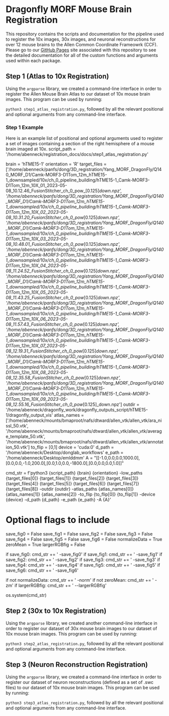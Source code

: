 # Dragonfly MORF Mouse Brain Registration

This repository contains the scripts and documentation for the pipeline used to register the 10x images, 30x images, and neuronal reconstructions for over 12 mouse brains to the Allen Common Coordinate Frameowrk (CCF). Please go to our [GitHub Pages](https://twardlab.github.io/registration_docs/) site associated with this repository to see the detailed documentation for all of the custom functions and arguments used within each package.

## Step 1 (Atlas to 10x Registration)
Using the `argparse` library, we created a command-line interface in order to register the Allen Mouse Brain Atlas to our dataset of 10x mouse brain images. This program can be used by running:

`python3 step1_atlas_registration.py`, followed by all the relevant positional and optional arguments from any command-line interface.

### Step 1 Example
Here is an example list of positional and optional arguments used to register a set of images containing a section of the right hemisphere of a mouse brain imaged at 10x.
  script_path = '/home/abenneck/registration_docs/docs/step1_atlas_registration.py'
  
  brain = 'hTME15-1'
  orientation = 'R'
  target_files = ['/home/abenneck/panfs/dong/3D_registration/Yang_MORF_DragonFly/Q140_MORF_D1/Camk-MORF3-D1Tom_12m_hTME15-1_downsampled/10x/ch_0_pipeline_building/hTME15-1_Camk-MORF3-D1Tom_12m_10X_01_2023-05-08_10.12.46_FusionStitcher_ch_0_pow_[0.125]_down.npz', '/home/abenneck/panfs/dong/3D_registration/Yang_MORF_DragonFly/Q140_MORF_D1/Camk-MORF3-D1Tom_12m_hTME15-1_downsampled/10x/ch_0_pipeline_building/hTME15-1_Camk-MORF3-D1Tom_12m_10X_02_2023-05-08_10.31.20_FusionStitcher_ch_0_pow_[0.125]_down.npz', '/home/abenneck/panfs/dong/3D_registration/Yang_MORF_DragonFly/Q140_MORF_D1/Camk-MORF3-D1Tom_12m_hTME15-1_downsampled/10x/ch_0_pipeline_building/hTME15-1_Camk-MORF3-D1Tom_12m_10X_03_2023-05-08_10.48.01_FusionStitcher_ch_0_pow_[0.125]_down.npz', '/home/abenneck/panfs/dong/3D_registration/Yang_MORF_DragonFly/Q140_MORF_D1/Camk-MORF3-D1Tom_12m_hTME15-1_downsampled/10x/ch_0_pipeline_building/hTME15-1_Camk-MORF3-D1Tom_12m_10X_04_2023-05-08_11.24.52_FusionStitcher_ch_0_pow_[0.125]_down.npz', '/home/abenneck/panfs/dong/3D_registration/Yang_MORF_DragonFly/Q140_MORF_D1/Camk-MORF3-D1Tom_12m_hTME15-1_downsampled/10x/ch_0_pipeline_building/hTME15-1_Camk-MORF3-D1Tom_12m_10X_05_2023-05-08_11.43.25_FusionStitcher_ch_0_pow_[0.125]_down.npz', '/home/abenneck/panfs/dong/3D_registration/Yang_MORF_DragonFly/Q140_MORF_D1/Camk-MORF3-D1Tom_12m_hTME15-1_downsampled/10x/ch_0_pipeline_building/hTME15-1_Camk-MORF3-D1Tom_12m_10X_06_2023-05-08_11.57.43_FusionStitcher_ch_0_pow_[0.125]_down.npz', '/home/abenneck/panfs/dong/3D_registration/Yang_MORF_DragonFly/Q140_MORF_D1/Camk-MORF3-D1Tom_12m_hTME15-1_downsampled/10x/ch_0_pipeline_building/hTME15-1_Camk-MORF3-D1Tom_12m_10X_07_2023-05-08_12.19.31_FusionStitcher_ch_0_pow_[0.125]_down.npz', '/home/abenneck/panfs/dong/3D_registration/Yang_MORF_DragonFly/Q140_MORF_D1/Camk-MORF3-D1Tom_12m_hTME15-1_downsampled/10x/ch_0_pipeline_building/hTME15-1_Camk-MORF3-D1Tom_12m_10X_08_2023-05-08_12.35.58_FusionStitcher_ch_0_pow_[0.125]_down.npz', '/home/abenneck/panfs/dong/3D_registration/Yang_MORF_DragonFly/Q140_MORF_D1/Camk-MORF3-D1Tom_12m_hTME15-1_downsampled/10x/ch_0_pipeline_building/hTME15-1_Camk-MORF3-D1Tom_12m_10X_09_2023-05-08_12.55.16_FusionStitcher_ch_0_pow_[0.125]_down.npz']
  outdir = '/home/abenneck/dragonfly_work/dragonfly_outputs_script/hTME15-1/dragonfly_output_vis'
  atlas_names = ['/home/abenneck/mounts/bmaproot/nafs/dtward/allen_vtk/allen_vtk/ara_nissl_50.vtk', '/home/abenneck/mounts/bmaproot/nafs/dtward/allen_vtk/allen_vtk/average_template_50.vtk', '/home/abenneck/mounts/bmaproot/nafs/dtward/allen_vtk/allen_vtk/annotation_50.vtk']
  to_flip = [0,1]
  device = 'cuda:0'
  d_path = '/home/abenneck/Desktop/donglab_workflows'
  e_path = '/home/abenneck/Desktop/emlddmm'
  A = "[[-1.0,0.0,0.0,1000.0],[0.0,0.0,-1.0,200.0],[0.0,1.0,0.0,-1800.0],[0.0,0.0,0.0,1.0]]" 
  
  cmd_str = f'python3 {script_path} {brain} {orientation} -low_paths {target_files[0]} {target_files[1]} {target_files[2]} {target_files[3]} {target_files[4]} {target_files[5]} {target_files[6]} {target_files[7]} {target_files[8]} -outdir {outdir} -atlas_paths {atlas_names[0]} {atlas_names[1]} {atlas_names[2]} -to_flip {to_flip[0]} {to_flip[1]} -device {device} -d_path {d_path} -e_path {e_path} -A {A}'
  
  # Optional flags to include
  save_fig0 = False
  save_fig1 = False
  save_fig2 = False
  save_fig3 = False
  save_fig4 = False
  save_fig5 = False
  save_fig6 = False
  normalizeData = True
  zeroMean = True
  largerRGBfig = False
  
  if save_fig0:
      cmd_str += ' -save_fig0'
  if save_fig1:
      cmd_str += ' -save_fig1'
  if save_fig2:
      cmd_str += ' -save_fig2'
  if save_fig3:
      cmd_str += ' -save_fig3'
  if save_fig4:
      cmd_str += ' -save_fig4'
  if save_fig5:
      cmd_str += ' -save_fig5'
  if save_fig6:
      cmd_str += ' -save_fig6'
  
  if not normalizeData:
      cmd_str += ' -norm'
  if not zeroMean:
      cmd_str += ' -zm'
  if largerRGBfig:
      cmd_str += ' --largerRGBfig'
  
  os.system(cmd_str)

## Step 2 (30x to 10x Registration)
Using the `argparse` library, we created another command-line interface in order to register our dataset of 30x mouse brain images to our dataset of 10x mouse brain images. This program can be used by running:

`python3 step2_atlas_registration.py`, followed by all the relevant positional and optional arguments from any command-line interface.

## Step 3 (Neuron Reconstruction Registration)
Using the `argparse` library, we created a command-line interface in order to register our dataset of neuron reconstructions (defined as a set of .swc files) to our dataset of 10x mouse brain images. This program can be used by running:

`python3 step3_atlas_registration.py`, followed by all the relevant positional and optional arguments from any command-line interface.
